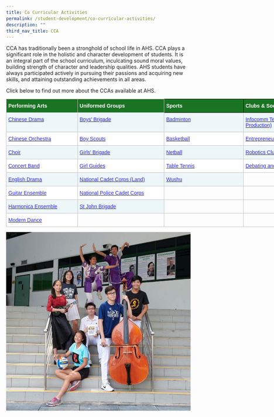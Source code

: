 ```yaml
---
title: Co Curricular Activities
permalink: /student-development/co-curricular-activities/
description: ""
third_nav_title: CCA
---
```

CCA has traditionally been a stronghold of school life in AHS. CCA plays a significant role in the holistic and character development of students. It is an integral part of the school curriculum, inculcating sound moral values, building strength of character and leadership qualities. AHS students have always participated actively in pursuing their passions and acquiring new skills, and attaining outstanding achievements in all areas. 

Click below to find out more about the CCAs available at AHS.

<table style="border-collapse:collapse;border-spacing:0;table-layout: fixed; width: 898px" class="tg"><colgroup><col style="width: 195.007812px"><col style="width: 237.003906px"><col style="width: 217.003906px"><col style="width: 249.003906px"></colgroup><thead><tr><th style="background-color:#1A7323;border-color:#c0c0c0;border-style:solid;border-width:1px;color:#FFF;font-family:Arial, sans-serif;font-size:14px;font-weight:bold;overflow:hidden;padding:10px 5px;text-align:left;vertical-align:top;word-break:normal"><span style="font-weight:bold;color:#FFF;background-color:#1A7323">Performing Arts</span></th><th style="background-color:#1A7323;border-color:#c0c0c0;border-style:solid;border-width:1px;color:#FFF;font-family:Arial, sans-serif;font-size:14px;font-weight:bold;overflow:hidden;padding:10px 5px;text-align:left;vertical-align:top;word-break:normal"><span style="font-weight:bold;color:#FFF;background-color:#1A7323">Uniformed Groups</span></th><th style="background-color:#1A7323;border-color:black;border-style:solid;border-width:1px;color:#FFF;font-family:Arial, sans-serif;font-size:14px;font-weight:bold;overflow:hidden;padding:10px 5px;text-align:left;vertical-align:top;word-break:normal"><span style="font-weight:bold;color:#FFF;background-color:#1A7323">Sports</span></th><th style="background-color:#1A7323;border-color:black;border-style:solid;border-width:1px;color:#FFF;font-family:Arial, sans-serif;font-size:14px;font-weight:bold;overflow:hidden;padding:10px 5px;text-align:left;vertical-align:top;word-break:normal"><span style="font-weight:bold;color:#FFF;background-color:#1A7323">Clubs &amp; Societies</span></th></tr></thead><tbody><tr><td style="background-color:#EDF6F9;border-color:#c0c0c0;border-style:solid;border-width:1px;color:#2828FF;font-family:Arial, sans-serif;font-size:14px;overflow:hidden;padding:10px 5px;text-align:left;vertical-align:top;word-break:normal"><a href="https://anglicanhigh.moe.edu.sg/student-development/co-curricular-activities/performing-arts-groups/chinese-drama"><span style="font-weight:400;text-decoration:none;color:#2828FF">Chinese Drama</span></a><br></td><td style="background-color:#EDF6F9;border-color:#c0c0c0;border-style:solid;border-width:1px;color:#2828FF;font-family:Arial, sans-serif;font-size:14px;overflow:hidden;padding:10px 5px;text-align:left;vertical-align:top;word-break:normal"><a href="https://anglicanhigh.moe.edu.sg/student-development/co-curricular-activities/uniformed-groups/boys-brigade"><span style="font-weight:400;text-decoration:none;color:#2828FF">Boys' Brigade</span></a><br></td><td style="background-color:#EDF6F9;border-color:#c0c0c0;border-style:solid;border-width:1px;color:#2828FF;font-family:Arial, sans-serif;font-size:14px;overflow:hidden;padding:10px 5px;text-align:left;vertical-align:top;word-break:normal"><a href="https://anglicanhigh.moe.edu.sg/student-development/co-curricular-activities/sports/badminton"><span style="font-weight:400;text-decoration:none;color:#2828FF">Badminton</span></a><br></td><td style="background-color:#EDF6F9;border-color:#c0c0c0;border-style:solid;border-width:1px;color:#2828FF;font-family:Arial, sans-serif;font-size:14px;overflow:hidden;padding:10px 5px;text-align:left;vertical-align:top;word-break:normal"><a href="http://anglicanhigh.moe.edu.sg/student-development/co-curricular-activities/clubs-and-societies/infocomm-technology-media-production"><span style="font-weight:400;text-decoration:none;color:#2828FF">Infocomm Technology (Media Production)</span></a><br></td></tr><tr><td style="background-color:#FFF;border-color:#c0c0c0;border-style:solid;border-width:1px;color:#2828FF;font-family:Arial, sans-serif;font-size:14px;overflow:hidden;padding:10px 5px;text-align:left;vertical-align:top;word-break:normal"><a href="https://anglicanhigh.moe.edu.sg/student-development/co-curricular-activities/performing-arts-groups/chinese-orchestra"><span style="font-weight:400;text-decoration:none;color:#2828FF">Chinese Orchestra</span></a><br></td><td style="background-color:#FFF;border-color:#c0c0c0;border-style:solid;border-width:1px;color:#2828FF;font-family:Arial, sans-serif;font-size:14px;overflow:hidden;padding:10px 5px;text-align:left;vertical-align:top;word-break:normal"><a href="https://anglicanhigh.moe.edu.sg/student-development/co-curricular-activities/uniformed-groups/boy-scouts"><span style="font-weight:400;text-decoration:none;color:#2828FF">Boy Scouts</span></a><br></td><td style="background-color:#FFF;border-color:#c0c0c0;border-style:solid;border-width:1px;color:#2828FF;font-family:Arial, sans-serif;font-size:14px;overflow:hidden;padding:10px 5px;text-align:left;vertical-align:top;word-break:normal"><a href="https://anglicanhigh.moe.edu.sg/student-development/co-curricular-activities/sports/basketball"><span style="font-weight:400;text-decoration:none;color:#2828FF">Basketball</span></a><br></td><td style="background-color:#FFF;border-color:#c0c0c0;border-style:solid;border-width:1px;color:#2828FF;font-family:Arial, sans-serif;font-size:14px;overflow:hidden;padding:10px 5px;text-align:left;vertical-align:top;word-break:normal"><a href="http://anglicanhigh.moe.edu.sg/student-development/co-curricular-activities/clubs-and-societies/entrepreneurship"><span style="font-weight:400;text-decoration:none;color:#2828FF">Entrepreneurship</span></a></td></tr><tr><td style="background-color:#EDF6F9;border-color:#c0c0c0;border-style:solid;border-width:1px;color:#2828FF;font-family:Arial, sans-serif;font-size:14px;overflow:hidden;padding:10px 5px;text-align:left;vertical-align:top;word-break:normal"><a href="https://anglicanhigh.moe.edu.sg/student-development/co-curricular-activities/performing-arts-groups/choir"><span style="font-weight:400;text-decoration:none;color:#2828FF">Choir</span></a></td><td style="background-color:#EDF6F9;border-color:#c0c0c0;border-style:solid;border-width:1px;color:#2828FF;font-family:Arial, sans-serif;font-size:14px;overflow:hidden;padding:10px 5px;text-align:left;vertical-align:top;word-break:normal"><a href="https://anglicanhigh.moe.edu.sg/student-development/co-curricular-activities/uniformed-groups/girls-brigade"><span style="font-weight:400;text-decoration:none;color:#2828FF">Girls' Brigade</span></a><br></td><td style="background-color:#EDF6F9;border-color:#c0c0c0;border-style:solid;border-width:1px;color:#2828FF;font-family:Arial, sans-serif;font-size:14px;overflow:hidden;padding:10px 5px;text-align:left;vertical-align:top;word-break:normal"><a href="https://anglicanhigh.moe.edu.sg/student-development/co-curricular-activities/sports/netball"><span style="font-weight:400;text-decoration:none;color:#2828FF">Netball</span></a><span style="color:#222;background-color:#EDF6F9"> </span></td><td style="background-color:#EDF6F9;border-color:#c0c0c0;border-style:solid;border-width:1px;color:#2828FF;font-family:Arial, sans-serif;font-size:14px;overflow:hidden;padding:10px 5px;text-align:left;vertical-align:top;word-break:normal"><a href="https://anglicanhigh.moe.edu.sg/student-development/co-curricular-activities/clubs-and-societies/robotics-club"><span style="font-weight:400;text-decoration:none;color:#2828FF">Robotics Club</span></a><span style="color:#222;background-color:#EDF6F9"> </span></td></tr><tr><td style="background-color:#FFF;border-color:#c0c0c0;border-style:solid;border-width:1px;color:#2828FF;font-family:Arial, sans-serif;font-size:14px;overflow:hidden;padding:10px 5px;text-align:left;vertical-align:top;word-break:normal"><a href="https://anglicanhigh.moe.edu.sg/student-development/co-curricular-activities/performing-arts-groups/concert-band"><span style="font-weight:400;text-decoration:none;color:#2828FF">Concert Band</span></a></td><td style="background-color:#FFF;border-color:#c0c0c0;border-style:solid;border-width:1px;color:#2828FF;font-family:Arial, sans-serif;font-size:14px;overflow:hidden;padding:10px 5px;text-align:left;vertical-align:top;word-break:normal"><a href="https://anglicanhigh.moe.edu.sg/student-development/co-curricular-activities/uniformed-groups/girl-guides"><span style="font-weight:400;text-decoration:none;color:#2828FF">Girl Guides</span></a><span style="color:#222;background-color:#FFF"> </span></td><td style="background-color:#FFF;border-color:#c0c0c0;border-style:solid;border-width:1px;color:#2828FF;font-family:Arial, sans-serif;font-size:14px;overflow:hidden;padding:10px 5px;text-align:left;vertical-align:top;word-break:normal"><a href="https://anglicanhigh.moe.edu.sg/student-development/co-curricular-activities/sports/table-tennis"><span style="font-weight:400;text-decoration:none;color:#2828FF">Table Tennis</span></a><span style="color:#222;background-color:#FFF"> </span></td><td style="background-color:#FFF;border-color:#c0c0c0;border-style:solid;border-width:1px;color:#2828FF;font-family:Arial, sans-serif;font-size:14px;overflow:hidden;padding:10px 5px;text-align:left;vertical-align:top;word-break:normal"><a href="http://anglicanhigh.moe.edu.sg/student-development/co-curricular-activities/clubs-and-societies/debating-and-public-speaking"><span style="font-weight:400;text-decoration:none;color:#2828FF">Debating and Public Speaking</span></a><span style="color:#222;background-color:#FFF"> </span></td></tr><tr><td style="background-color:#EDF6F9;border-color:#c0c0c0;border-style:solid;border-width:1px;color:#2828FF;font-family:Arial, sans-serif;font-size:14px;overflow:hidden;padding:10px 5px;text-align:left;vertical-align:top;word-break:normal"><a href="https://anglicanhigh.moe.edu.sg/student-development/co-curricular-activities/performing-arts-groups/english-drama"><span style="font-weight:400;text-decoration:none;color:#2828FF">English Drama</span></a><span style="color:#222;background-color:#EDF6F9"> </span></td><td style="background-color:#EDF6F9;border-color:#c0c0c0;border-style:solid;border-width:1px;color:#2828FF;font-family:Arial, sans-serif;font-size:14px;overflow:hidden;padding:10px 5px;text-align:left;vertical-align:top;word-break:normal"><a href="https://anglicanhigh.moe.edu.sg/student-development/co-curricular-activities/uniformed-groups/ncc-land"><span style="font-weight:400;text-decoration:none;color:#2828FF">National Cadet Corps (Land)</span></a><span style="color:#222;background-color:#EDF6F9"> </span></td><td style="background-color:#EDF6F9;border-color:#c0c0c0;border-style:solid;border-width:1px;color:#2828FF;font-family:Arial, sans-serif;font-size:14px;overflow:hidden;padding:10px 5px;text-align:left;vertical-align:top;word-break:normal"><a href="https://anglicanhigh.moe.edu.sg/student-development/co-curricular-activities/sports/wushu"><span style="font-weight:400;text-decoration:none;color:#2828FF">Wushu</span></a><span style="color:#222;background-color:#EDF6F9"> </span></td><td style="border-color:#c0c0c0;border-style:solid;border-width:1px;font-family:Arial, sans-serif;font-size:14px;overflow:hidden;padding:10px 5px;text-align:left;vertical-align:top;word-break:normal"></td></tr><tr><td style="background-color:#FFF;border-color:#c0c0c0;border-style:solid;border-width:1px;color:#2828FF;font-family:Arial, sans-serif;font-size:14px;overflow:hidden;padding:10px 5px;text-align:left;vertical-align:top;word-break:normal"><a href="https://anglicanhigh.moe.edu.sg/student-development/co-curricular-activities/performing-arts-groups/guitar-ensemble"><span style="font-weight:400;text-decoration:none;color:#2828FF">Guitar Ensemble</span></a></td><td style="background-color:#FFF;border-color:#c0c0c0;border-style:solid;border-width:1px;color:#2828FF;font-family:Arial, sans-serif;font-size:14px;overflow:hidden;padding:10px 5px;text-align:left;vertical-align:top;word-break:normal"><a href="https://anglicanhigh.moe.edu.sg/student-development/co-curricular-activities/uniformed-groups/npcc"><span style="font-weight:400;text-decoration:none;color:#2828FF">National Police Cadet Corps</span></a><span style="color:#222;background-color:#FFF"> </span></td><td style="border-color:#c0c0c0;border-style:solid;border-width:1px;font-family:Arial, sans-serif;font-size:14px;overflow:hidden;padding:10px 5px;text-align:left;vertical-align:top;word-break:normal"></td><td style="border-color:#c0c0c0;border-style:solid;border-width:1px;font-family:Arial, sans-serif;font-size:14px;overflow:hidden;padding:10px 5px;text-align:left;vertical-align:top;word-break:normal"></td></tr><tr><td style="background-color:#EDF6F9;border-color:#c0c0c0;border-style:solid;border-width:1px;color:#2828FF;font-family:Arial, sans-serif;font-size:14px;overflow:hidden;padding:10px 5px;text-align:left;vertical-align:top;word-break:normal"><a href="https://anglicanhigh.moe.edu.sg/student-development/co-curricular-activities/performing-arts-groups/harmonica-orchestra"><span style="font-weight:400;text-decoration:none;color:#2828FF">Harmonica Ensemble</span></a><span style="color:#222;background-color:#EDF6F9"> </span></td><td style="background-color:#EDF6F9;border-color:#c0c0c0;border-style:solid;border-width:1px;color:#2828FF;font-family:Arial, sans-serif;font-size:14px;overflow:hidden;padding:10px 5px;text-align:left;vertical-align:top;word-break:normal"><a href="https://anglicanhigh.moe.edu.sg/student-development/co-curricular-activities/uniformed-groups/st-john-brigade"><span style="font-weight:400;text-decoration:none;color:#2828FF">St John Brigade</span></a><span style="color:#222;background-color:#EDF6F9"> </span></td><td style="border-color:#c0c0c0;border-style:solid;border-width:1px;font-family:Arial, sans-serif;font-size:14px;overflow:hidden;padding:10px 5px;text-align:left;vertical-align:top;word-break:normal"></td><td style="border-color:#c0c0c0;border-style:solid;border-width:1px;font-family:Arial, sans-serif;font-size:14px;overflow:hidden;padding:10px 5px;text-align:left;vertical-align:top;word-break:normal"></td></tr><tr><td style="background-color:#FFF;border-color:#c0c0c0;border-style:solid;border-width:1px;color:#2828FF;font-family:Arial, sans-serif;font-size:14px;overflow:hidden;padding:10px 5px;text-align:left;vertical-align:top;word-break:normal"><a href="http://anglicanhigh.moe.edu.sg/student-development/co-curricular-activities/performing-arts-groups/modern-dance"><span style="font-weight:400;text-decoration:none;color:#2828FF">Modern Dance</span></a><span style="color:#222;background-color:#FFF"> </span></td><td style="border-color:#c0c0c0;border-style:solid;border-width:1px;font-family:Arial, sans-serif;font-size:14px;overflow:hidden;padding:10px 5px;text-align:left;vertical-align:top;word-break:normal"></td><td style="border-color:#c0c0c0;border-style:solid;border-width:1px;font-family:Arial, sans-serif;font-size:14px;overflow:hidden;padding:10px 5px;text-align:left;vertical-align:top;word-break:normal"></td><td style="border-color:#c0c0c0;border-style:solid;border-width:1px;font-family:Arial, sans-serif;font-size:14px;overflow:hidden;padding:10px 5px;text-align:left;vertical-align:top;word-break:normal"></td></tr></tbody></table>

![cca](/images/CCA.jpg)